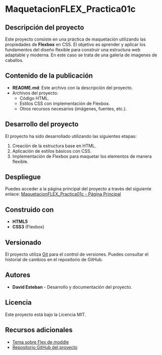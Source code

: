 # MaquetacionFLEX_Practica01c

## Descripción del proyecto
Este proyecto consiste en una práctica de maquetación utilizando las propiedades de **Flexbox** en CSS. El objetivo es aprender y aplicar los fundamentos del diseño flexible para construir una estructura web adaptable y moderna. En este caso se trata de una galería de imagenes de caballos.

## Contenido de la publicación
- **README.md**: Este archivo con la descripción del proyecto.
- Archivos del proyecto:
  - Código HTML.
  - Estilos CSS con implementación de Flexbox.
  - Otros recursos necesarios (imágenes, fuentes, etc.).

## Desarrollo del proyecto
El proyecto ha sido desarrollado utilizando las siguientes etapas:
1. Creación de la estructura base en HTML.
2. Aplicación de estilos básicos con CSS.
3. Implementación de Flexbox para maquetar los elementos de manera flexible.

## Despliegue
Puedes acceder a la página principal del proyecto a través del siguiente enlace:
[MaquetacionFLEX_Practica01c - Página Principal](https://github.com/desther2207/Practica-flex/tree/main)

## Construido con
- **HTML5**
- **CSS3** (Flexbox)

## Versionado
El proyecto utiliza [Git](https://git-scm.com/) para el control de versiones. Puedes consultar el historial de cambios en el repositorio de GitHub.

## Autores
- **David Esteban** - Desarrollo y documentación del proyecto.

## Licencia
Este proyecto está bajo la Licencia MIT.

## Recursos adicionales
- [Tema sobre Flex de moddle]([https://developer.mozilla.org/en-US/docs/Web/CSS/CSS_Flexible_Box_Layout/Basic_Concepts_of_Flexbox](https://educacionadistancia.juntadeandalucia.es/centros/almeria/pluginfile.php/147630/mod_resource/content/2/Flexbox_y_CSS_Grid.pdf))
- [Repositorio GitHub del proyecto](https://github.com/desther2207/Practica-flex/tree/main)
